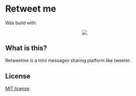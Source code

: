 #  Retweet me
Was build with:

<p align="center"><img src="https://laravel.com/assets/img/components/logo-laravel.svg"></p>

## What is this?
Retweetme is a mini messages sharing platform like tweeter.

## License
[MIT license](https://opensource.org/licenses/MIT).
